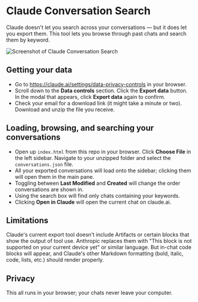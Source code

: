 # Claude Conversation Search

Claude doesn't let you search across your conversations — but it does let you export them. This tool lets you browse through past chats and search them by keyword.

![Screenshot of Claude Conversation Search]()

## Getting your data
- Go to https://claude.ai/settings/data-privacy-controls in your browser.
- Scroll down to the **Data controls** section. Click the **Export data** button. In the modal that appears, click **Export data** again to confirm.
- Check your email for a download link (it might take a minute or two). Download and unzip the file you receive.

## Loading, browsing, and searching your conversations
- Open up `index.html` from this repo in your browser. Click **Choose File** in the left sidebar. Navigate to your unzipped folder and select the `conversations.json` file.
- All your exported conversations will load onto the sidebar; clicking them will open them in the main pane.
- Toggling between **Last Modified** and **Created** will change the order conversations are shown in.
- Using the search box will find only chats containing your keywords.
- Clicking **Open in Claude** will open the current chat on claude.ai.

## Limitations
Claude's current export tool doesn't include Artifacts or certain blocks that show the output of tool use. Anthropic replaces them with "This block is not supported on your current device yet" or similar language. But in-chat code blocks will appear, and Claude's other Markdown formatting (bold, italic, code, lists, etc.) should render properly.

## Privacy
This all runs in your browser; your chats never leave your computer.
